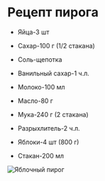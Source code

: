 # Рецепт пирога

* Яйца-3 шт

* Сахар-100 г (1/2 стакана)

* Соль-щепотка

* Ванильный сахар-1 ч.л.

* Молоко-100 мл

* Масло-80 г

* Мука-240 г (2 стакана)

* Разрыхлитель-2 ч.л.

* Яблоки-4 шт (800 г)

* Стакан-200 мл

![Яблочный пирог](https://www.gastronom.ru/binfiles/images/20150913/b2cb03a4.jpg)